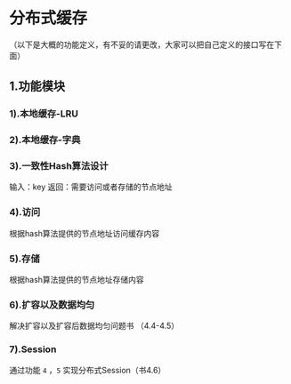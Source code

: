 # 分布式缓存
（以下是大概的功能定义，有不妥的请更改，大家可以把自己定义的接口写在下面）
## 1.功能模块
### 1).本地缓存-LRU
### 2).本地缓存-字典
### 3).一致性Hash算法设计
输入：key
返回：需要访问或者存储的节点地址
### 4).访问
根据hash算法提供的节点地址访问缓存内容
### 5).存储
根据hash算法提供的节点地址存储内容
### 6).扩容以及数据均匀
解决扩容以及扩容后数据均匀问题书 （4.4-4.5）
### 7).Session
通过功能 `4` ，`5` 实现分布式Session（书4.6）

